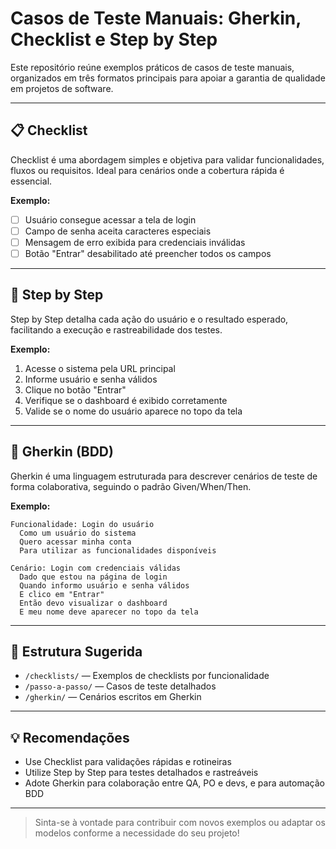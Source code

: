 # Casos de Teste Manuais: Gherkin, Checklist e Step by Step

Este repositório reúne exemplos práticos de casos de teste manuais, organizados em três formatos principais para apoiar a garantia de qualidade em projetos de software.

---

## 📋 Checklist

Checklist é uma abordagem simples e objetiva para validar funcionalidades, fluxos ou requisitos. Ideal para cenários onde a cobertura rápida é essencial.

**Exemplo:**
- [ ] Usuário consegue acessar a tela de login
- [ ] Campo de senha aceita caracteres especiais
- [ ] Mensagem de erro exibida para credenciais inválidas
- [ ] Botão "Entrar" desabilitado até preencher todos os campos

---

## 📝 Step by Step

Step by Step detalha cada ação do usuário e o resultado esperado, facilitando a execução e rastreabilidade dos testes.

**Exemplo:**
1. Acesse o sistema pela URL principal
2. Informe usuário e senha válidos
3. Clique no botão "Entrar"
4. Verifique se o dashboard é exibido corretamente
5. Valide se o nome do usuário aparece no topo da tela

---

## 🦋 Gherkin (BDD)

Gherkin é uma linguagem estruturada para descrever cenários de teste de forma colaborativa, seguindo o padrão Given/When/Then.

**Exemplo:**
```gherkin
Funcionalidade: Login do usuário
  Como um usuário do sistema
  Quero acessar minha conta
  Para utilizar as funcionalidades disponíveis

Cenário: Login com credenciais válidas
  Dado que estou na página de login
  Quando informo usuário e senha válidos
  E clico em "Entrar"
  Então devo visualizar o dashboard
  E meu nome deve aparecer no topo da tela
```

---

## 📁 Estrutura Sugerida

- `/checklists/` — Exemplos de checklists por funcionalidade
- `/passo-a-passo/` — Casos de teste detalhados
- `/gherkin/` — Cenários escritos em Gherkin

---

## 💡 Recomendações
- Use Checklist para validações rápidas e rotineiras
- Utilize Step by Step para testes detalhados e rastreáveis
- Adote Gherkin para colaboração entre QA, PO e devs, e para automação BDD

---

> Sinta-se à vontade para contribuir com novos exemplos ou adaptar os modelos conforme a necessidade do seu projeto!
